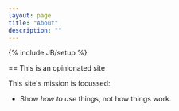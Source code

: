 ```yaml
---
layout: page
title: "About"
description: ""
---
```

{% include JB/setup %}

== This is an opinionated site

This site's mission is focussed:

* Show _how to use_ things, not how things work.
